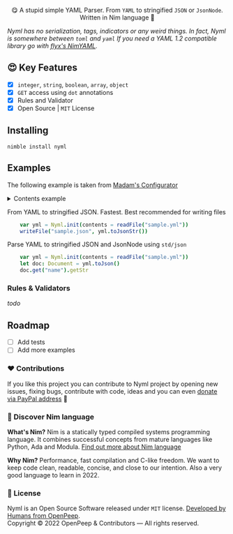 <p align="center">
    😋 A stupid simple YAML Parser. From <code>YAML</code> to stringified <code>JSON</code> or <code>JsonNode</code>. Written in Nim language 👑
</p>

_Nyml has no serialization, tags, indicators or any weird things. In fact, Nyml is somewhere between `toml` and `yaml`_
_If you need a YAML 1.2 compatible library go with [flyx's NimYAML](https://github.com/flyx/NimYAML)._

## 😍 Key Features
- [x] `integer`, `string`, `boolean`, `array`, `object`
- [x] `GET` access using `dot` annotations
- [x] Rules and Validator
- [x] Open Source | `MIT` License

## Installing

```
nimble install nyml
```

## Examples

The following example is taken from [Madam's Configurator](https://github.com/openpeep/madam)

<details>
    <summary>Contents example</summary>

```yaml
name: "Madam"
path: "./example"
port: 1230

templates:
  views: "views"
  layouts: "layouts"
  partials: "partials"

assets:
  source: "./dist/assets/*"
  public: "/assets"

console:
  logger: true
  clear: true
```

</details>

From YAML to stringified JSON. Fastest. Best recommended for writing files
```nim
    var yml = Nyml.init(contents = readFile("sample.yml"))
    writeFile("sample.json", yml.toJsonStr())
```

Parse YAML to stringified JSON and JsonNode using `std/json`
```nim
    var yml = Nyml.init(contents = readFile("sample.yml"))
    let doc: Document = yml.toJson()
    doc.get("name").getStr
```

### Rules & Validators
_todo_

## Roadmap
- [ ] Add tests
- [ ] Add more examples

### ❤ Contributions
If you like this project you can contribute to Nyml project by opening new issues, fixing bugs, contribute with code, ideas and you can even [donate via PayPal address](https://www.paypal.com/donate/?hosted_button_id=RJK3ZTDWPL55C) 🥰

### 👑 Discover Nim language
<strong>What's Nim?</strong> Nim is a statically typed compiled systems programming language. It combines successful concepts from mature languages like Python, Ada and Modula. [Find out more about Nim language](https://nim-lang.org/)

<strong>Why Nim?</strong> Performance, fast compilation and C-like freedom. We want to keep code clean, readable, concise, and close to our intention. Also a very good language to learn in 2022.

### 🎩 License
Nyml is an Open Source Software released under `MIT` license. [Developed by Humans from OpenPeep](https://github.com/openpeep).<br>
Copyright &copy; 2022 OpenPeep & Contributors &mdash; All rights reserved.